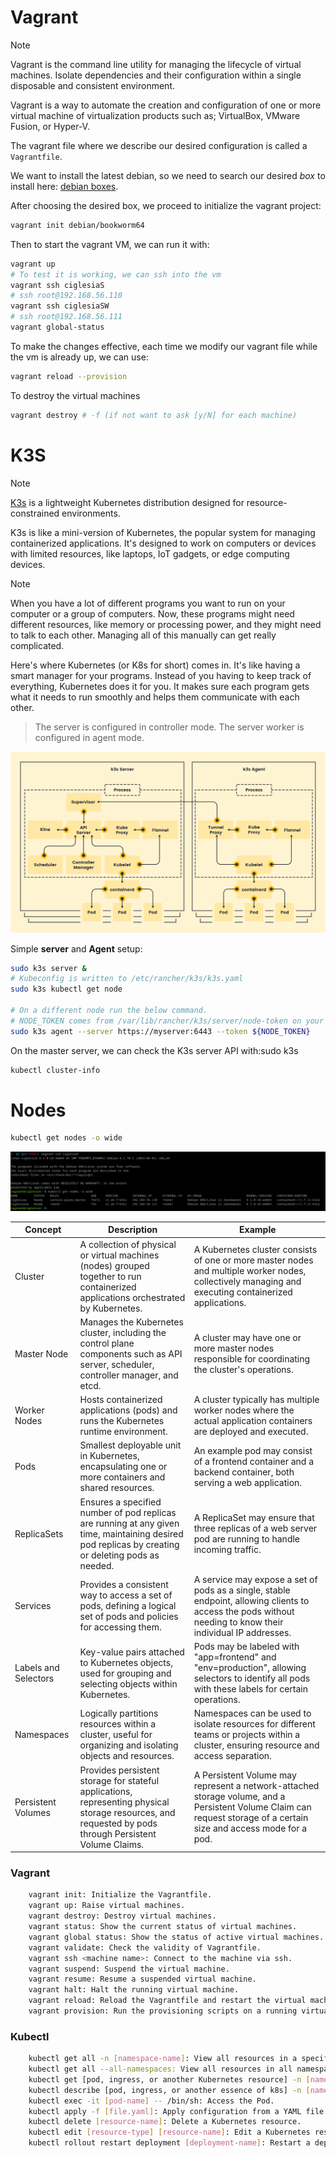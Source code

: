# Vagrant

> [!NOTE]
> Vagrant is the command line utility for managing the lifecycle of virtual machines. Isolate dependencies and their configuration within a single disposable and consistent environment.

Vagrant is a way to automate the creation and configuration of one or more virtual machine of virtualization products such as; VirtualBox, VMware Fusion, or Hyper-V.

The vagrant file where we describe our desired configuration is called a `Vagrantfile`.

We want to install the latest debian, so we need to search our desired *box* to install here: [debian boxes](https://app.vagrantup.com/debian).

After choosing the desired box, we proceed to initialize the vagrant project:

```bash
vagrant init debian/bookworm64
```

Then to start the vagrant VM, we can run it with: 

```bash
vagrant up
# To test it is working, we can ssh into the vm
vagrant ssh ciglesiaS
# ssh root@192.168.56.110
vagrant ssh ciglesiaSW
# ssh root@192.168.56.111
vagrant global-status
```

To make the changes effective, each time we modify our vagrant file while the vm is already up, we can use:

```bash
vagrant reload --provision
```

To destroy the virtual machines
```bash
vagrant destroy # -f (if not want to ask [y/N] for each machine)
```

# K3S

> [!NOTE]
> [K3s](https://k3s.io/) is a lightweight Kubernetes distribution designed for resource-constrained environments.

K3s is like a mini-version of Kubernetes, the popular system for managing containerized applications. It's designed to work on computers or devices with limited resources, like laptops, IoT gadgets, or edge computing devices.

> [!NOTE]
> When you have a lot of different programs you want to run on your computer or a group of computers. Now, these programs might need different resources, like memory or processing power, and they might need to talk to each other. Managing all of this manually can get really complicated.
>
> Here's where Kubernetes (or K8s for short) comes in. It's like having a smart manager for your programs. Instead of you having to keep track of everything, Kubernetes does it for you. It makes sure each program gets what it needs to run smoothly and helps them communicate with each other.

> The server is configured in controller mode.
> The server worker is configured in agent mode.

![K3s](/docs/k3s.svg)

Simple **server** and **Agent** setup:
```bash
sudo k3s server &
# Kubeconfig is written to /etc/rancher/k3s/k3s.yaml
sudo k3s kubectl get node

# On a different node run the below command. 
# NODE_TOKEN comes from /var/lib/rancher/k3s/server/node-token on your server
sudo k3s agent --server https://myserver:6443 --token ${NODE_TOKEN}
```

On the master server, we can check the K3s server API with:sudo k3s 
```bash
kubectl cluster-info
```

# Nodes

```bash
kubectl get nodes -o wide
```

![p1](../docs/p1.png)

| Concept               | Description                                                                                                                                                     | Example                                                                                                                                                                  |
|-----------------------|-----------------------------------------------------------------------------------------------------------------------------------------------------------------|--------------------------------------------------------------------------------------------------------------------------------------------------------------------------|
| Cluster               | A collection of physical or virtual machines (nodes) grouped together to run containerized applications orchestrated by Kubernetes.                              | A Kubernetes cluster consists of one or more master nodes and multiple worker nodes, collectively managing and executing containerized applications.                     |
| Master Node           | Manages the Kubernetes cluster, including the control plane components such as API server, scheduler, controller manager, and etcd.                             | A cluster may have one or more master nodes responsible for coordinating the cluster's operations.                                                                      |
| Worker Nodes          | Hosts containerized applications (pods) and runs the Kubernetes runtime environment.                                                                             | A cluster typically has multiple worker nodes where the actual application containers are deployed and executed.                                                         |
| Pods                  | Smallest deployable unit in Kubernetes, encapsulating one or more containers and shared resources.                                                              | An example pod may consist of a frontend container and a backend container, both serving a web application.                                                              |
| ReplicaSets           | Ensures a specified number of pod replicas are running at any given time, maintaining desired pod replicas by creating or deleting pods as needed.                 | A ReplicaSet may ensure that three replicas of a web server pod are running to handle incoming traffic.                                                                  |
| Services              | Provides a consistent way to access a set of pods, defining a logical set of pods and policies for accessing them.                                               | A service may expose a set of pods as a single, stable endpoint, allowing clients to access the pods without needing to know their individual IP addresses.           |
| Labels and Selectors | Key-value pairs attached to Kubernetes objects, used for grouping and selecting objects within Kubernetes.                                                     | Pods may be labeled with "app=frontend" and "env=production", allowing selectors to identify all pods with these labels for certain operations.                       |
| Namespaces            | Logically partitions resources within a cluster, useful for organizing and isolating objects and resources.                                                     | Namespaces can be used to isolate resources for different teams or projects within a cluster, ensuring resource and access separation.                                   |
| Persistent Volumes    | Provides persistent storage for stateful applications, representing physical storage resources, and requested by pods through Persistent Volume Claims.        | A Persistent Volume may represent a network-attached storage volume, and a Persistent Volume Claim can request storage of a certain size and access mode for a pod. |


### Vagrant
```bash
    vagrant init: Initialize the Vagrantfile.
    vagrant up: Raise virtual machines.
    vagrant destroy: Destroy virtual machines.
    vagrant status: Show the current status of virtual machines.
    vagrant global status: Show the status of active virtual machines.
    vagrant validate: Check the validity of Vagrantfile.
    vagrant ssh <machine name>: Connect to the machine via ssh.
    vagrant suspend: Suspend the virtual machine.
    vagrant resume: Resume a suspended virtual machine.
    vagrant halt: Halt the running virtual machine.
    vagrant reload: Reload the Vagrantfile and restart the virtual machine.
    vagrant provision: Run the provisioning scripts on a running virtual machine.
```
### Kubectl
```bash
    kubectl get all -n [namespace-name]: View all resources in a specific namespace.
    kubectl get all --all-namespaces: View all resources in all namespaces.
    kubectl get [pod, ingress, or another Kubernetes resource] -n [namespace-name] -o yaml: Show YAML manifest information about a specific Kubernetes resource in some namespace.
    kubectl describe [pod, ingress, or another essence of k8s] -n [namespace-name]: Show detailed information about a specific Kubernetes resource in some namespace.
    kubectl exec -it [pod-name] -- /bin/sh: Access the Pod.
    kubectl apply -f [file.yaml]: Apply configuration from a YAML file.
    kubectl delete [resource-name]: Delete a Kubernetes resource.
    kubectl edit [resource-type] [resource-name]: Edit a Kubernetes resource in a text editor.
    kubectl rollout restart deployment [deployment-name]: Restart a deployment.
```
